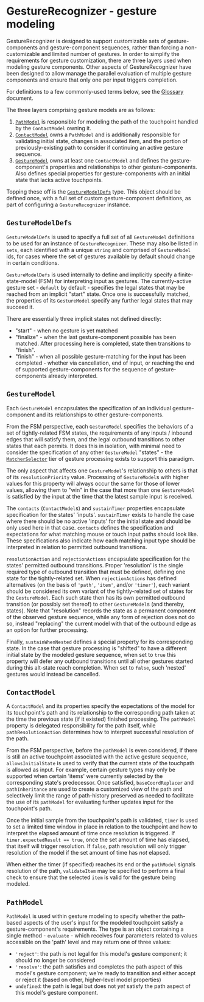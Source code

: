 # GestureRecognizer - gesture modeling
GestureRecognizer is designed to support customizable sets of gesture-components and gesture-component sequences, rather than forcing a non-customizable and limited number of gestures.  In order to simplify the requirements for gesture customization, there are three layers used when modeling gesture components.  Other aspects of GestureRecognizer have been designed to allow manage the parallel evaluation of multiple gesture components and ensure that only one per input triggers completion.

For definitions to a few commonly-used terms below, see the [Glossary](./glossary.md) document.

The three layers comprising gesture models are as follows:
1. [`PathModel`](#pathmodel) is responsible for modeling the path of the touchpoint handled by the `ContactModel` owning it.
2. [`ContactModel`](#contactmodel) owns a `PathModel` and is additionally responsible for validating initial state, changes in associated item, and the portion of previously-existing path to consider if continuing an active gesture sequence.
3. [`GestureModel`](#gesturemodel) owns at least one `ContactModel` and defines the gesture-component's properties and relationships to other gesture-components.  Also defines special properties for gesture-components with an initial state that lacks active touchpoints.

Topping these off is the [`GestureModelDefs`](#gesturemodeldefs) type.  This object should be defined once, with a full set of custom gesture-component definitions, as part of configuring a `GestureRecognizer` instance.

## `GestureModelDefs`

`GestureModelDefs` is used to specify a full set of all `GestureModel` definitions to be used for an instance of `GestureRecognizer`.  These may also be listed in `sets`, each identified with a unique `string` and comprised of `GestureModel` ids, for cases where the set of gestures available by default should change in certain conditions.

`GestureModelDefs` is used internally to define and implicitly specify a finite-state-model (FSM) for interpreting input as gestures.  The currently-active gesture set - `default` by default - specifies the legal states that may be reached from an implicit "start" state.  Once one is successfully matched, the properties of its `GestureModel` specify any further legal states that may succeed it.

There are essentially three implicit states not defined directly:
- "start" - when no gesture is yet matched
- "finalize" - when the last gesture-component possible has been matched.  After processing here is completed, state then transitions to "finish".
- "finish" - when all possible gesture-matching for the input has been completed - whether via cancellation, end of input, or reaching the end of supported gesture-components for the sequence of gesture-components already interpreted.

## `GestureModel`

Each `GestureModel` encapsulates the specification of an individual gesture-component and its relationships to other gesture-components.

From the FSM perspective, each `GestureModel` specifies the behaviors of a set of tightly-related FSM states, the requirements of any inputs / inbound edges that will satisfy them, and the legal outbound transitions to other states that each permits.  It does this in isolation, with minimal need to consider the specification of any other `GestureModel` "states" - the [`MatcherSelector`](./gesture-processing.md#gesturematcher) tier of gesture processing exists to support this paradigm.

The only aspect that affects one `GestureModel`'s relationship to others is that of its `resolutionPriority` value.  Processing of `GestureModel`s with higher values for this property will always occur the same for those of lower values, allowing them to "win" in the case that more than one `GestureModel` is satisfied by the input at the time that the latest sample input is received.

The `contacts` (`ContactModel`s) and `sustainTimer` properties encapsulate specification for the states' 'inputs'.  `sustainTimer` exists to handle the case where there should be no active 'inputs' for the initial state and should be only used here in that case.  `contacts` defines the specification and expectations for what matching mouse or touch input paths should look like.  These specifications also indicate how each matching input type should be interpreted in relation to permitted outbound transitions.

`resolutionAction` and `rejectionActions` encapsulate specification for the states' permitted outbound transitions.  Proper 'resolution' is the single required type of outbound transition that must be defined, defining one state for the tightly-related set.  When `rejectionActions` has defined alternatives (on the basis of `'path'`, `'item'`, and/or `'timer'`), each variant should be considered its own variant of the tightly-related set of states for the `GestureModel`.  Each such state then has its own permitted outbound transition (or possibly set thereof) to other `GestureModel`s (and thereby, states).  Note that "resolution" records the state as a permanent component of the observed gesture sequence, while any form of rejection does not do so, instead "replacing" the current model with that of the outbound edge as an option for further processing.

Finally, `sustainWhenNested` defines a special property for its corresponding state.  In the case that gesture processing is "shifted" to have a different initial state by the modeled gesture sequence, when set to `true` this property will defer any outbound transitions until all other gestures started during this alt-state reach completion.  When set to `false`, such 'nested' gestures would instead be cancelled.

## `ContactModel`

A `ContactModel` and its properties specify the expectations of the model for its touchpoint's path and its relationship to the corresponding path taken at the time the previous state (if it existed) finished processing.  The `pathModel` property is delegated responsibility for the path itself, while `pathResolutionAction` determines how to interpret successful resolution of the path.

From the FSM perspective, before the `pathModel` is even considered, if there is still an active touchpoint associated with the active gesture sequence, `allowsInitialState` is used to verify that the current state of the touchpath is allowed as input.  For example, certain gesture types may only be supported when certain 'items' were currently selected by the corresponding state's predecessor.  Once satisfied, `baseCoordReplacer` and `pathInheritance` are used to create a customized view of the path and selectively limit the range of path-history preserved as needed to facilitate the use of its `pathModel` for evaluating further updates input for the touchpoint's path.

Once the initial sample from the touchpoint's path is validated, `timer` is used to set a limited time window in place in relation to the touchpoint and how to interpret the elapsed amount of time once resolution is triggered.  If `timer.expectedResult == true`, once the set amount of time has elapsed, that itself will trigger resolution.  If `false`, path resolution will only trigger resolution of the model if the set amount of time has _not_ elapsed.

When either the timer (if specified) reaches its end or the `pathModel` signals resolution of the path, `validateItem` may be specified to perform a final check to ensure that the selected `item` is valid for the gesture being modeled.

## `PathModel`

`PathModel` is used within gesture modeling to specify whether the path-based aspects of the user's input for the modeled touchpoint satisfy a gesture-component's requirements.  The type is an object containing a single method - `evaluate` - which receives four parameters related to values accessible on the 'path' level and may return one of three values:
- `'reject'`:  the path is not legal for this model's gesture component; it should no longer be considered
- `'resolve'`: the path satisfies and completes the path aspect of this model's gesture component; we're ready to transition and either accept or reject it (based on other, higher-level model properties)
- `undefined`: the path is legal but does not _yet_ satisfy the path aspect of this model's gesture component.
